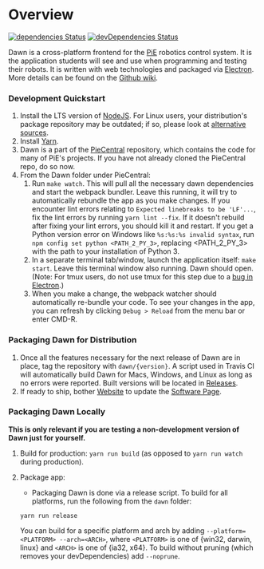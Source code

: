 # Overview

[![dependencies Status](https://david-dm.org/pioneers/PieCentral/status.svg?path=dawn)](https://david-dm.org/pioneers/PieCentral?path=dawn)
[![devDependencies Status](https://david-dm.org/pioneers/PieCentral/dev-status.svg?path=dawn)](https://david-dm.org/pioneers/PieCentral?path=dawn&type=dev)

Dawn is a cross-platform frontend for the [PiE](https://pioneers.berkeley.edu) robotics control system. It is the application students will see and use when programming and testing their robots. It is written with web technologies and packaged via [Electron](https://electron.atom.io/). More details can be found on the [Github wiki](https://github.com/pioneers/PieCentral/wiki).

### Development Quickstart
1. Install the LTS version of [NodeJS](https://nodejs.org/en/download/). For Linux users, your distribution's package repository may be outdated; if so, please look at [alternative sources](https://nodejs.org/en/download/package-manager/).
2. Install [Yarn](https://yarnpkg.com/en/docs/install).
3. Dawn is a part of the [PieCentral](https://github.com/pioneers/PieCentral) repository, which contains the code for many of PiE's projects. If you have not already cloned the PieCentral repo, do so now.
4. From the Dawn folder under PieCentral:
    1. Run `make watch`. This will pull all the necessary dawn dependencies and start the webpack bundler. Leave
    this running, it will try to automatically rebundle the app as you make changes. If you encounter lint errors relating to `Expected linebreaks to be 'LF'...`, fix the lint errors by running `yarn lint --fix`. If it doesn't rebuild after fixing your lint errors, you should kill it and restart. If you get a Python version error on Windows like `%s:%s:%s invalid syntax`, run `npm config set python <PATH_2_PY_3>`, replacing <PATH_2_PY_3> with the path to your installation of Python 3. 
    2. In a separate terminal tab/window, launch the application itself: `make start`. Leave this terminal window also running. Dawn should open. (Note: For tmux users, do not use tmux for this step due to a [bug in Electron](https://github.com/electron/electron/issues/4236).)
    3. When you make a change, the webpack watcher should automatically re-bundle your code. To see your changes in the app, you can refresh by clicking `Debug > Reload` from the menu bar or enter CMD-R.

### Packaging Dawn for Distribution
1. Once all the features necessary for the next release of Dawn are in place, tag the repository with `dawn/{version}`. A script used in Travis CI will automatically build Dawn for Macs, Windows, and Linux as long as no errors were reported. Built versions will be located in [Releases](https://github.com/pioneers/PieCentral/releases).
2. If ready to ship, bother [Website](mailto:website@pioneers.berkeley.edu) to update the [Software Page](https://pioneers.berkeley.edu/software/).

### Packaging Dawn Locally
**This is only relevant if you are testing a non-development version of Dawn just for yourself.**

1. Build for production: `yarn run build` (as opposed to `yarn run watch` during production).
2. Package app:
    * Packaging Dawn is done via a release script. To build for all platforms, run the following from the `dawn` folder:

    ```
    yarn run release
    ```

   You can build for a specific platform and arch by adding `--platform=<PLATFORM> --arch=<ARCH>`, where `<PLATFORM>`
   is one of {win32, darwin, linux} and `<ARCH>` is one of {ia32, x64}. To build without pruning (which removes your
   devDependencies) add `--noprune`.
